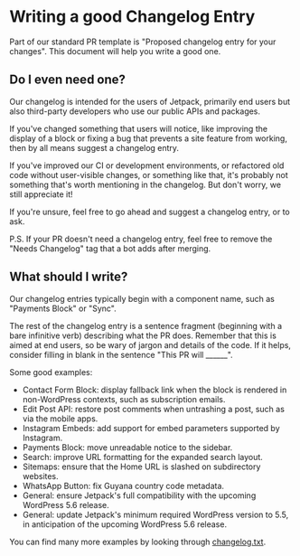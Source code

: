 # Writing a good Changelog Entry

Part of our standard PR template is "Proposed changelog entry for your changes". This document will help you write a good one.

## Do I even need one?

Our changelog is intended for the users of Jetpack, primarily end users but also third-party developers who use our public APIs and packages.

If you've changed something that users will notice, like improving the display of a block or fixing a bug that prevents a site feature from working, then by all means suggest a changelog entry.

If you've improved our CI or development environments, or refactored old code without user-visible changes, or something like that, it's probably not something that's worth mentioning in the changelog. But don't worry, we still appreciate it!

If you're unsure, feel free to go ahead and suggest a changelog entry, or to ask.

P.S. If your PR doesn't need a changelog entry, feel free to remove the "Needs Changelog" tag that a bot adds after merging.

## What should I write?

Our changelog entries typically begin with a component name, such as "Payments Block" or "Sync".

The rest of the changelog entry is a sentence fragment (beginning with a bare infinitive verb) describing what the PR does. Remember that this is aimed at end users, so be wary of jargon and details of the code. If it helps, consider filling in blank in the sentence "This PR will ______".

Some good examples:

* Contact Form Block: display fallback link when the block is rendered in non-WordPress contexts, such as subscription emails.
* Edit Post API: restore post comments when untrashing a post, such as via the mobile apps.
* Instagram Embeds: add support for embed parameters supported by Instagram.
* Payments Block: move unreadable notice to the sidebar.
* Search: improve URL formatting for the expanded search layout.
* Sitemaps: ensure that the Home URL is slashed on subdirectory websites.
* WhatsApp Button: fix Guyana country code metadata.
* General: ensure Jetpack's full compatibility with the upcoming WordPress 5.6 release.
* General: update Jetpack's minimum required WordPress version to 5.5, in anticipation of the upcoming WordPress 5.6 release.

You can find many more examples by looking through [changelog.txt](../changelog.txt).

